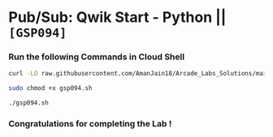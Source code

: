 # Pub/Sub: Qwik Start - Python || `[GSP094]`

### Run the following Commands in Cloud Shell

```bash
curl -LO raw.githubusercontent.com/AmanJain18/Arcade_Labs_Solutions/main/PubSub%20Qwik%20Start%20-%20Python/gsp094.sh

sudo chmod +x gsp094.sh

./gsp094.sh
```

### Congratulations for completing the Lab !
